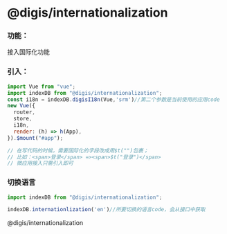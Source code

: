 # @digis/internationalization

### 功能：
接入国际化功能
### 引入：
```js
import Vue from "vue";
import indexDB from "@digis/internationalization";
const i18n = indexDB.digisI18n(Vue,'srm')//第二个参数是当前使用的应用code
new Vue({
  router,
  store,
  i18n,
  render: (h) => h(App),
}).$mount("#app");

// 在写代码的时候，需要国际化的字段改成用$t("")包裹；
// 比如：<span>登录</span> =><span>$t("登录")</span>
// 微应用接入只需引入即可
```
### 切换语言
```js
import indexDB from "@digis/internationalization";

indexDB.internationlization('en')//所要切换的语言code，会从接口中获取
```
@digis/internationalization
